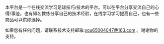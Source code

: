 
本平台是一个在线交流学习足球技巧/技术的平台。可以在平台分享交流自己的心得/事迹，也有知名教练分享自己的技术经验，在线学习学习提高自己，也有一些商品可以供你选择。

如果您有任何问题，请联系技术支持邮箱:you65004047@163.com 。谢谢你的支持。
